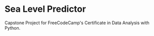 # Sea Level Predictor

Capstone Project for FreeCodeCamp's Certificate in Data Analysis with Python.
